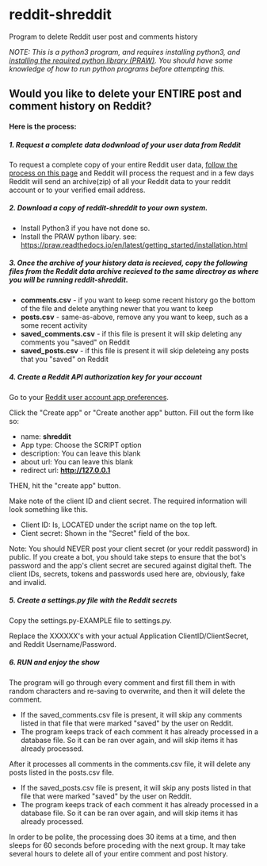 # reddit-shreddit
Program to delete Reddit user post and comments history

*NOTE: This is a python3 program, and requires installing python3, and [installing the required python library (PRAW)](https://praw.readthedocs.io/en/latest/getting_started/installation.html).  You should have some knowledge of how to run python programs before attempting this.*

## Would you like to delete your ENTIRE post and comment history on Reddit?

#### Here is the process:

##### 1. Request a complete data dodwnload of your user data from Reddit
 
 To request a complete copy of your entire Reddit user data, [follow the process on this page](https://reddit.zendesk.com/hc/en-us/articles/360043048352-How-do-I-request-a-copy-of-my-Reddit-data-and-information-) and Reddit will process the request and in a few days Reddit will send an archive(zip) of all your Reddit data to your reddit account or to your verified email address.
 
##### 2. Download a copy of reddit-shreddit to your own system.

- Install Python3 if you have not done so.
- Install the PRAW python libary.  see: https://praw.readthedocs.io/en/latest/getting_started/installation.html

 
##### 3. Once the archive of your history data is recieved, copy the following files from the Reddit data archive recieved to the same directroy as where you will be running reddit-shreddit.
 
 * **comments.csv** - if you want to keep some recent history go the bottom of the file and delete anything newer that you want to keep
 * **posts.csv** - same-as-above, remove any you want to keep, such as a some recent activity
 * **saved_comments.csv**  - if this file is present it will skip deleting any comments you "saved" on Reddit
 * **saved_posts.csv** - if this file is present it will skip deleteing any posts that you "saved" on Reddit
 
##### 4. Create a Reddit API authorization key for your account

Go to your [Reddit user account app preferences](https://www.reddit.com/prefs/apps). 

Click the "Create app" or "Create another app" button. Fill out the form like so:

* name: **shreddit**
* App type: Choose the SCRIPT option
* description: You can leave this blank
* about url: You can leave this blank
* redirect url: **http://127.0.0.1**

THEN, hit the "create app" button. 

Make note of the client ID and client secret. The required information will look something like this.

- Client ID: Is, LOCATED under the script name on the top left.
- Cient secret:  Shown in the "Secret" field of the box.

Note: You should NEVER post your client secret (or your reddit password) in public. If you create a bot, you should take steps to ensure that the bot's password and the app's client secret are secured against digital theft. The client IDs, secrets, tokens and passwords used here are, obviously, fake and invalid.

##### 5. Create a settings.py file with the Reddit secrets

Copy the settings.py-EXAMPLE file to settings.py.

Replace the XXXXXX's with your actual Application ClientID/ClientSecret, and Reddit Username/Password.

##### 6. RUN and enjoy the show

The program will go through every comment and first fill them in with random characters and re-saving to overwrite, and then it will delete the comment.

- If the saved_comments.csv file is present, it will skip any comments listed in that file that were marked "saved" by the user on Reddit.
- The program keeps track of each comment it has already processed in a database file.  So it can be ran over again, and will skip items it has already processed.

After it processes all comments in the comments.csv file, it will delete any posts listed in the posts.csv file.

- If the saved_posts.csv file is present, it will skip any posts listed in that file that were marked "saved" by the user on Reddit.
- The program keeps track of each comment it has already processed in a database file.  So it can be ran over again, and will skip items it has already processed.


In order to be polite, the processing does 30 items at a time, and then sleeps for 60 seconds before proceding with the next group.  It may take several hours to delete all of your entire comment and post history.
